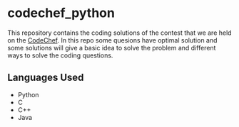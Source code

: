 # codechef_python
This repository contains the coding solutions of the contest that we are held on the [CodeChef](https://www.codechef.com/contests?itm_medium=navmenu&itm_campaign=allcontests). In this repo some quesions have optimal solution and some solutions will give a basic idea to solve the problem and different ways to solve the coding questions.

## Languages Used
- Python
- C
- C++
- Java
